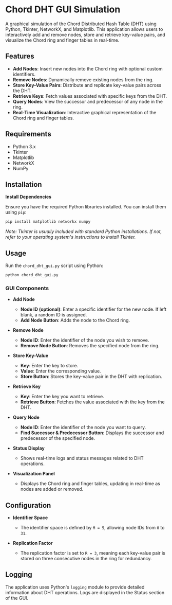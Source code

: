 # Chord DHT GUI Simulation

A graphical simulation of the Chord Distributed Hash Table (DHT) using Python, Tkinter, NetworkX, and Matplotlib. This application allows users to interactively add and remove nodes, store and retrieve key-value pairs, and visualize the Chord ring and finger tables in real-time.

## Features

- **Add Nodes**: Insert new nodes into the Chord ring with optional custom identifiers.
- **Remove Nodes**: Dynamically remove existing nodes from the ring.
- **Store Key-Value Pairs**: Distribute and replicate key-value pairs across the DHT.
- **Retrieve Keys**: Fetch values associated with specific keys from the DHT.
- **Query Nodes**: View the successor and predecessor of any node in the ring.
- **Real-Time Visualization**: Interactive graphical representation of the Chord ring and finger tables.

## Requirements

- Python 3.x
- Tkinter
- Matplotlib
- NetworkX
- NumPy

## Installation



**Install Dependencies**

   Ensure you have the required Python libraries installed. You can install them using `pip`:

   ```bash
   pip install matplotlib networkx numpy
   ```

   *Note: Tkinter is usually included with standard Python installations. If not, refer to your operating system's instructions to install Tkinter.*

## Usage

Run the `chord_dht_gui.py` script using Python:

```bash
python chord_dht_gui.py
```

### GUI Components

- **Add Node**
  - **Node ID (optional)**: Enter a specific identifier for the new node. If left blank, a random ID is assigned.
  - **Add Node Button**: Adds the node to the Chord ring.

- **Remove Node**
  - **Node ID**: Enter the identifier of the node you wish to remove.
  - **Remove Node Button**: Removes the specified node from the ring.

- **Store Key-Value**
  - **Key**: Enter the key to store.
  - **Value**: Enter the corresponding value.
  - **Store Button**: Stores the key-value pair in the DHT with replication.

- **Retrieve Key**
  - **Key**: Enter the key you want to retrieve.
  - **Retrieve Button**: Fetches the value associated with the key from the DHT.

- **Query Node**
  - **Node ID**: Enter the identifier of the node you want to query.
  - **Find Successor & Predecessor Button**: Displays the successor and predecessor of the specified node.

- **Status Display**
  - Shows real-time logs and status messages related to DHT operations.

- **Visualization Panel**
  - Displays the Chord ring and finger tables, updating in real-time as nodes are added or removed.

## Configuration

- **Identifier Space**
  - The identifier space is defined by `M = 5`, allowing node IDs from `0` to `31`.

- **Replication Factor**
  - The replication factor is set to `R = 3`, meaning each key-value pair is stored on three consecutive nodes in the ring for redundancy.

## Logging

The application uses Python's `logging` module to provide detailed information about DHT operations. Logs are displayed in the Status section of the GUI.

